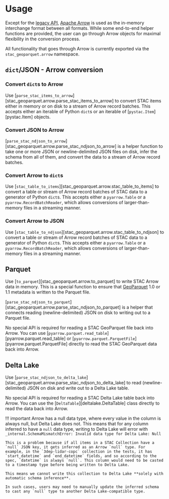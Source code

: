 # Usage

Except for the [legacy API](api/legacy.md), [Apache Arrow](https://arrow.apache.org/) is used as the in-memory interchange format between all formats. While some end-to-end helper functions are provided, the user can go through Arrow objects for maximal flexibility in the conversion process.

All functionality that goes through Arrow is currently exported via the `stac_geoparquet.arrow` namespace.

## `dict`/JSON - Arrow conversion

### Convert `dict`s to Arrow

Use [`parse_stac_items_to_arrow`][stac_geoparquet.arrow.parse_stac_items_to_arrow] to convert STAC items either in memory or on disk to a stream of Arrow record batches. This accepts either an iterable of Python `dict`s or an iterable of [`pystac.Item`][pystac.Item] objects.

### Convert JSON to Arrow

[`parse_stac_ndjson_to_arrow`][stac_geoparquet.arrow.parse_stac_ndjson_to_arrow] is a helper function to take one or more JSON or newline-delimited JSON files on disk, infer the schema from all of them, and convert the data to a stream of Arrow record batches.

### Convert Arrow to `dict`s

Use [`stac_table_to_items`][stac_geoparquet.arrow.stac_table_to_items] to convert a table or stream of Arrow record batches of STAC data to a generator of Python `dict`s. This accepts either a `pyarrow.Table` or a `pyarrow.RecordBatchReader`, which allows conversions of larger-than-memory files in a streaming manner.

### Convert Arrow to JSON

Use [`stac_table_to_ndjson`][stac_geoparquet.arrow.stac_table_to_ndjson] to convert a table or stream of Arrow record batches of STAC data to a generator of Python `dict`s. This accepts either a `pyarrow.Table` or a `pyarrow.RecordBatchReader`, which allows conversions of larger-than-memory files in a streaming manner.

## Parquet

Use [`to_parquet`][stac_geoparquet.arrow.to_parquet] to write STAC Arrow data in memory. This is a special function to ensure that [GeoParquet](https://geoparquet.org/) 1.0 or 1.1 metadata is written to the Parquet file.

[`parse_stac_ndjson_to_parquet`][stac_geoparquet.arrow.parse_stac_ndjson_to_parquet] is a helper that connects reading (newline-delimited) JSON on disk to writing out to a Parquet file.

No special API is required for reading a STAC GeoParquet file back into Arrow. You can use [`pyarrow.parquet.read_table`][pyarrow.parquet.read_table] or [`pyarrow.parquet.ParquetFile`][pyarrow.parquet.ParquetFile] directly to read the STAC GeoParquet data back into Arrow.

## Delta Lake


Use [`parse_stac_ndjson_to_delta_lake`][stac_geoparquet.arrow.parse_stac_ndjson_to_delta_lake] to read (newline-delimited) JSON on disk and write out to a Delta Lake table.

No special API is required for reading a STAC Delta Lake table back into Arrow. You can use the [`DeltaTable`][deltalake.DeltaTable] class directly to read the data back into Arrow.

!!! important
    Arrow has a null data type, where every value in the column is always null, but Delta Lake does not. This means that for any column inferred to have a `null` data type, writing to Delta Lake will error with
    ```
    _internal.SchemaMismatchError: Invalid data type for Delta Lake: Null
    ```

    This is a problem because if all items in a STAC Collection have a `null` JSON key, it gets inferred as an Arrow `null` type. For example, in the `3dep-lidar-copc` collection in the tests, it has `start_datetime` and `end_datetime` fields, and so according to the spec, `datetime` is always `null`. This column would need to be casted to a timestamp type before being written to Delta Lake.

    This means we cannot write this collection to Delta Lake **solely with automatic schema inference**.

    In such cases, users may need to manually update the inferred schema to cast any `null` type to another Delta Lake-compatible type.
